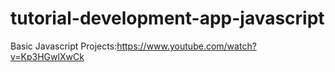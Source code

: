 # tutorial-development-app-javascript
Basic Javascript Projects:https://www.youtube.com/watch?v=Kp3HGwlXwCk
